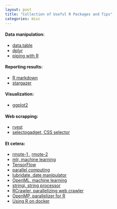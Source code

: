 ```yaml
---
layout: post
title: "Collection of Useful R Packages and Tips"
categories: misc
---
```


#### Data manipulation:
* [data.table](https://s3.amazonaws.com/assets.datacamp.com/img/blog/data+table+cheat+sheet.pdf)
* [dplyr](https://www.rstudio.com/wp-content/uploads/2015/02/data-wrangling-cheatsheet.pdf)
* [piping with R](https://www.r-statistics.com/2014/08/simpler-r-coding-with-pipes-the-present-and-future-of-the-magrittr-package/)

#### Reporting results:
* [R markdown](https://www.rstudio.com/wp-content/uploads/2016/03/rmarkdown-cheatsheet-2.0.pdf)
* [stargazer](http://jakeruss.com/cheatsheets/stargazer.html)

#### Visualization:
* <a href="https://www.rstudio.com/wp-content/uploads/2015/03/ggplot2-cheatsheet.pdf"> ggplot2 </a>

#### Web scrapping:
* [rvest](https://cran.r-project.org/web/packages/rvest/rvest.pdf)
* [selectogadget, CSS selector](https://cran.r-project.org/web/packages/rvest/vignettes/selectorgadget.html)

#### Et cetera:
* <a href="http://ryanhafen.com/blog/rmote"> rmote-1 </a>, <a href="https://github.com/cloudyr/rmote"> rmote-2 </a>
* <a href="https://cran.r-project.org/web/packages/mlr/vignettes/mlr.html"> mlr, machine learning </a>
* <a href="https://tensorflow.rstudio.com/"> TensorFlow </a>
* <a href="https://www.r-bloggers.com/r-with-parallel-computing-from-user-perspectives/"> parallel computing </a>
* <a href="https://cran.r-project.org/web/packages/lubridate/lubridate.pdf"> lubridate, date manipulator </a>
* <a href="https://cran.r-project.org/web/packages/OpenML/index.html"> OpenML, machine learning </a>
* <a href="https://www.rdocumentation.org/packages/stringi/versions/1.1.5"> stringi, string processor </a>
* <a href="http://www.sciencedirect.com/science/article/pii/S2352711017300110"> RCrawler, parallelizing web crawler </a>
* <a href="https://www.r-bloggers.com/r-and-openmp-boosting-compiled-code-on-multi-core-cpu-s/"> OpenMP, parallelizer for R </a>
* [Using R on docker](https://github.com/rocker-org/rocker/wiki/Using-the-RStudio-image)
